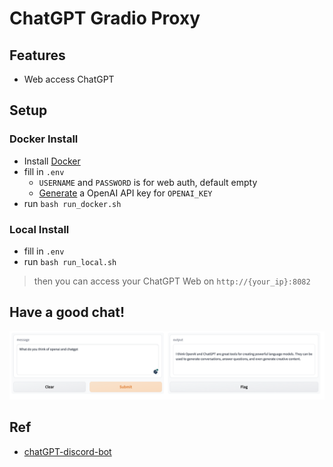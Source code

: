 # ChatGPT Gradio Proxy

## Features
* Web access ChatGPT 

## Setup
### Docker Install
* Install [Docker](https://docs.docker.com/engine/install/)
* fill in `.env`
    * `USERNAME` and `PASSWORD` is for web auth, default empty
    * [Generate](https://beta.openai.com/account/api-keys) a OpenAI API key for `OPENAI_KEY` 
* run `bash run_docker.sh`

### Local Install
* fill in `.env`
* run `bash run_local.sh`

> then you can access your ChatGPT Web on `http://{your_ip}:8082`

## Have a good chat!
![image](/png/example.png)

## Ref
* [chatGPT-discord-bot](https://github.com/Zero6992/chatGPT-discord-bot)